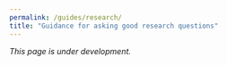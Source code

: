 ```yaml
---
permalink: /guides/research/
title: "Guidance for asking good research questions"
---
```


_This page is under development._ 

<!-- - What data do we need to solve some problem? 
- What problems are we going to need to have solved in five years? 
- How can we make the best use of a new or emerging technology? 
- How will a new technology alleviate or exacerbate inequities? 
- What role do the outliers play?  -->

